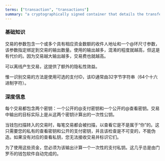 ```yaml
---
terms: ["transaction", "transactions"]
summary: "a cryptographically signed container that details the transfer of Monero to a recipient (or recipients)"
---
```


### 基础知识

交易的参数包含一个或多个具有相应资金数额的收件人地址和一个@环尺寸参数，该参数指定绑定到交易的输出数量。使用的输出越多，混淆的程度就越高，但这是有代价的。因为交易越大输出越多，交易费也就越高。

可以离线产生交易，这提供了额外的隐私性效益。

惟一识别交易的方法是使用可选的支付ID，该ID通常由32字节字符串（64个十六进制字符）。

### 深度信息

每个交易都包含两个密钥：一个公开的@支付密钥和一个公开的@查看密钥。交易中输出的目标实际上是从这两个密钥计算出的一次性公钥。

当钱包扫描转入的交易时，每笔交易都会被扫描，以查看它是不是属于“你”的。这只需要您的私有的查看密钥和公开的支付密钥，并且该检查是不可变的，不能伪造。如果没有对应的查看私钥，您无法接收交易并标识它们。

为了使用这些资金，您必须为该输出计算一个一次性的支付私钥。这几乎总是由门罗币的钱包软件自动完成的。
